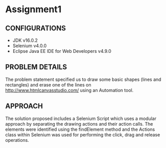 # Assignment1

## CONFIGURATIONS
* JDK v16.0.2 
* Selenium v4.0.0
* Eclipse Java EE IDE for Web Developers v4.9.0

## PROBLEM DETAILS
The problem statement specified us to draw some basic shapes (lines and rectangles) and erase one of the lines on http://www.htmlcanvasstudio.com/ using an Automation tool.

## APPROACH
The solution proposed includes a Selenium Script which uses a modular approach by separating the drawing actions and their action calls. The elements were identified using the findElement method and the Actions class within Selenium  was used for performing the click, drag and release operations.
